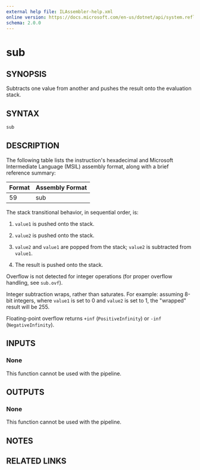 ```yaml
---
external help file: ILAssembler-help.xml
online version: https://docs.microsoft.com/en-us/dotnet/api/system.reflection.emit.opcodes.sub
schema: 2.0.0
---
```


# sub

## SYNOPSIS

Subtracts one value from another and pushes the result onto the evaluation stack.

## SYNTAX

```powershell
sub
```

## DESCRIPTION

The following table lists the instruction's hexadecimal and Microsoft Intermediate Language (MSIL) assembly format, along with a brief reference summary:

| Format | Assembly Format |
| ------ | --------------- |
| 59     | sub             |

 The stack transitional behavior, in sequential order, is:

1.  `value1` is pushed onto the stack.

2.  `value2` is pushed onto the stack.

3.  `value2` and `value1` are popped from the stack; `value2` is subtracted from `value1`.

4.  The result is pushed onto the stack.

 Overflow is not detected for integer operations (for proper overflow handling, see `sub.ovf`).

 Integer subtraction wraps, rather than saturates. For example: assuming 8-bit integers, where `value1` is set to 0 and `value2` is set to 1, the "wrapped" result will be 255.

 Floating-point overflow returns `+inf` (`PositiveInfinity`) or `-inf` (`NegativeInfinity`).

## INPUTS

### None

This function cannot be used with the pipeline.

## OUTPUTS

### None

This function cannot be used with the pipeline.

## NOTES

## RELATED LINKS
